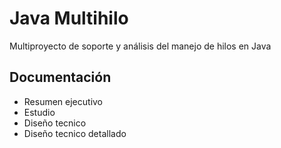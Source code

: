 # Java Multihilo

Multiproyecto de soporte y análisis del manejo de hilos en Java

## Documentación

- Resumen ejecutivo
- Estudio
- Diseño tecnico
- Diseño tecnico detallado

